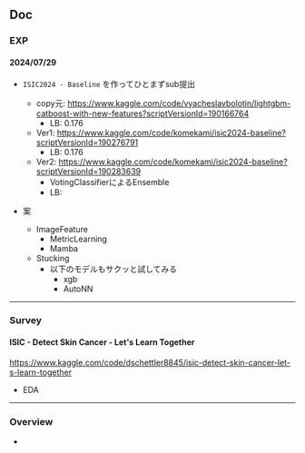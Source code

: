 ## Doc
### EXP

#### 2024/07/29

- `ISIC2024 - Baseline` を作ってひとまずsub提出
  - copy元: https://www.kaggle.com/code/vyacheslavbolotin/lightgbm-catboost-with-new-features?scriptVersionId=190166764
    - LB: 0.176
  - Ver1: https://www.kaggle.com/code/komekami/isic2024-baseline?scriptVersionId=190276791
    - LB: 0.176
  - Ver2: https://www.kaggle.com/code/komekami/isic2024-baseline?scriptVersionId=190283639
    - VotingClassifierによるEnsemble
    - LB:

- 案
  - ImageFeature
    - MetricLearning
    - Mamba
  - Stucking
    - 以下のモデルもサクッと試してみる
      - xgb
      - AutoNN

---

### Survey

#### ISIC - Detect Skin Cancer - Let's Learn Together

https://www.kaggle.com/code/dschettler8845/isic-detect-skin-cancer-let-s-learn-together

- EDA

---

### Overview

-
